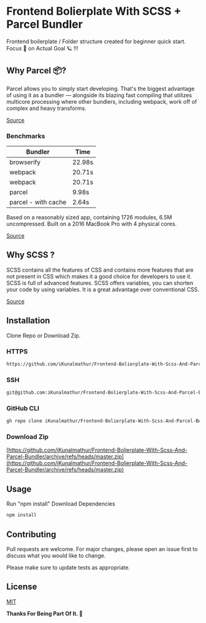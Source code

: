 # Frontend Bolierplate With SCSS + Parcel Bundler

Frontend boilerplate / Folder structure created for beginner quick start. Focus 🔭 on Actual Goal 🪐 !!!

## Why Parcel 📦?

Parcel allows you to simply start developing. That's the biggest advantage of using it as a bundler — alongside its blazing fast compiling that utilizes multicore processing where other bundlers, including webpack, work off of complex and heavy transforms.

[Source](https://css-tricks.com/why-parcel-has-become-my-go-to-bundler-for-development/#:~:text=Parcel%20allows%20you%20to%20simply,of%20complex%20and%20heavy%20transforms.)

### Benchmarks

| Bundler             | Time   |
| ------------------- | ------ |
| browserify          | 22.98s |
| webpack             | 20.71s |
| webpack             | 20.71s |
| parcel              | 9.98s  |
| parcel - with cache | 2.64s  |

Based on a reasonably sized app, containing 1726 modules, 6.5M uncompressed. Built on a 2016 MacBook Pro with 4 physical cores.

[Source](https://en.parceljs.org/)

## Why SCSS ?

SCSS contains all the features of CSS and contains more features that are not present in CSS which makes it a good choice for developers to use it. SCSS is full of advanced features. SCSS offers variables, you can shorten your code by using variables. It is a great advantage over conventional CSS.

[Source](https://www.geeksforgeeks.org/what-is-the-difference-between-css-and-scss/)

## Installation

Clone Repo or Download Zip.

### HTTPS

```bash
https://github.com/iKunalmathur/Frontend-Bolierplate-With-Scss-And-Parcel-Bundler.git
```

### SSH

```bash
git@github.com:iKunalmathur/Frontend-Bolierplate-With-Scss-And-Parcel-Bundler.git
```

### GitHub CLI

```bash
gh repo clone iKunalmathur/Frontend-Bolierplate-With-Scss-And-Parcel-Bundler
```

### Download Zip

[https://github.com/iKunalmathur/Frontend-Bolierplate-With-Scss-And-Parcel-Bundler/archive/refs/heads/master.zip](https://github.com/iKunalmathur/Frontend-Bolierplate-With-Scss-And-Parcel-Bundler/archive/refs/heads/master.zip)

## Usage

Run "npm install" Download Dependencies

```bash
npm install
```

## Contributing

Pull requests are welcome. For major changes, please open an issue first to discuss what you would like to change.

Please make sure to update tests as appropriate.

## License

[MIT](https://choosealicense.com/licenses/mit/)

**Thanks For Being Part Of It. 🙂**
